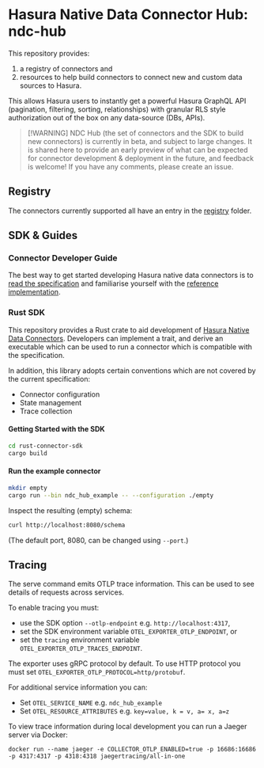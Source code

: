 # Hasura Native Data Connector Hub: ndc-hub

This repository provides:

1. a registry of connectors and
2. resources to help build connectors to connect new and custom data sources to
   Hasura.

This allows Hasura users to instantly get a powerful Hasura GraphQL API
(pagination, filtering, sorting, relationships) with granular RLS style
authorization out of the box on any data-source (DBs, APIs).

> [!WARNING] NDC Hub (the set of connectors and the SDK to build new
> connectors) is currently in beta, and subject to large changes. It is
> shared here to provide an early preview of what can be expected for connector
> development & deployment in the future, and feedback is welcome! If you have
> any comments, please create an issue.

## Registry

The connectors currently supported all have an entry in the [registry](/registry) folder.

## SDK & Guides

### Connector Developer Guide

The best way to get started developing Hasura native data connectors is to
[read the specification](http://hasura.github.io/ndc-spec/) and familiarise
yourself with the [reference
implementation](https://github.com/hasura/ndc-spec/tree/main/ndc-reference).

### Rust SDK

This repository provides a Rust crate to aid development of [Hasura Native Data
Connectors](https://hasura.github.io/ndc-spec/). Developers can implement a
trait, and derive an executable which can be used to run a connector which is
compatible with the specification.

In addition, this library adopts certain conventions which are not covered by
the current specification:

- Connector configuration
- State management
- Trace collection

#### Getting Started with the SDK

```sh
cd rust-connector-sdk
cargo build
```

#### Run the example connector

```sh
mkdir empty
cargo run --bin ndc_hub_example -- --configuration ./empty
```

Inspect the resulting (empty) schema:

```sh
curl http://localhost:8080/schema
```

(The default port, 8080, can be changed using `--port`.)

## Tracing

The serve command emits OTLP trace information. This can be used to see details
of requests across services.

To enable tracing you must:

- use the SDK option `--otlp-endpoint` e.g. `http://localhost:4317`,
- set the SDK environment variable `OTEL_EXPORTER_OTLP_ENDPOINT`, or
- set the `tracing` environment variable `OTEL_EXPORTER_OTLP_TRACES_ENDPOINT`.

The exporter uses gRPC protocol by default. To use HTTP protocol you must set `OTEL_EXPORTER_OTLP_PROTOCOL=http/protobuf`.

For additional service information you can:

- Set `OTEL_SERVICE_NAME` e.g. `ndc_hub_example`
- Set `OTEL_RESOURCE_ATTRIBUTES` e.g. `key=value, k = v, a= x, a=z`

To view trace information during local development you can run a Jaeger server via Docker:

```
docker run --name jaeger -e COLLECTOR_OTLP_ENABLED=true -p 16686:16686 -p 4317:4317 -p 4318:4318 jaegertracing/all-in-one
```
